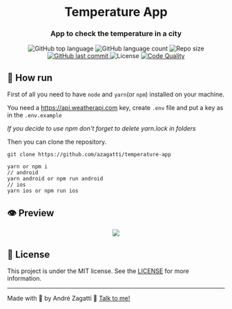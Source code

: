 <div align="center">
  <h1>Temperature App</h1>
</div>

<h3 align="center">
  App to check the temperature in a city
</h3>
<p align="center">
  <img alt="GitHub top language" src="https://img.shields.io/github/languages/top/azagatti/temperature-app?style=plastic">

  <img alt="GitHub language count" src="https://img.shields.io/github/languages/count/azagatti/temperature-app?style=plastic">

  <img alt="Repo size" src="https://img.shields.io/github/repo-size/azagatti/temperature-app?style=plastic">

  <a href="https://github.com/AZagatti/temperature-app/commits/master">
    <img alt="GitHub last commit" src="https://img.shields.io/github/last-commit/azagatti/temperature-app?style=plastic">
  </a>

  <img alt="License" src="https://img.shields.io/github/license/azagatti/temperature-app?style=plastic">

  <a href="https://app.codacy.com/manual/AZagatti/temperature-app/dashboard">
    <img alt="Code Quality" src="https://img.shields.io/codacy/grade/17f3600d37f040efaa103e5ce9198fc4?style=plastic">
  </a>
</p>

## 🚀 How run

First of all you need to have `node` and `yarn`(or `npm`) installed on your machine.

You need a https://api.weatherapi.com key, create `.env` file and put a key as in the `.env.example`

_If you decide to use npm don't forget to delete yarn.lock in folders_

Then you can clone the repository.

`git clone https://github.com/azagatti/temperature-app`

```
yarn or npm i
// android
yarn android or npm run android
// ios
yarn ios or npm run ios
```

## 👁 Preview

<div align="center">

  <img src="https://res.cloudinary.com/zagatti/image/upload/v1624657003/readme/temperature-app_cp5mza.gif" />

</div>

## 📝 License

This project is under the MIT license. See the [LICENSE](https://github.com/AZagatti/temperature-app/blob/master/LICENSE.md) for more information.


---

Made with 💟 by André Zagatti 👋 [Talk to me!](https://www.linkedin.com/in/andre-zagatti/)